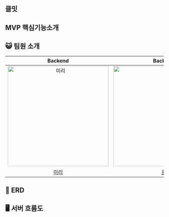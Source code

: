 ## 클밋


## MVP 핵심기능소개




## 😺 팀원 소개
|                                        Backend                                         |                                        Backend                                         |               Backend                |                                        Backend                                         |
|:--------------------------------------------------------------------------------------:|:--------------------------------------------------------------------------------------:|:------------------------------------:|:--------------------------------------------------------------------------------------:|
| <img src="https://avatars.githubusercontent.com/u/85860891?v=4" width=320px alt="미리"/> | <img src="https://avatars.githubusercontent.com/u/100510247?v=4" width=320px alt="훈"/>| <img src="https://avatars.githubusercontent.com/u/125117389?v=4" width=320px alt="리우"/> |  <img src="https://avatars.githubusercontent.com/u/117848386?v=4" width=320px alt="진로"/> |
|                          [미리](https://github.com/yerim216)                           |                          [훈](https://github.com/tjdgns8439)                          |   [리우](https://github.com/minhyeokDev) |                            [진로](https://github.com/gourderased)                            | 

## 🎯 ERD


## 🖥️ 서버 흐름도


